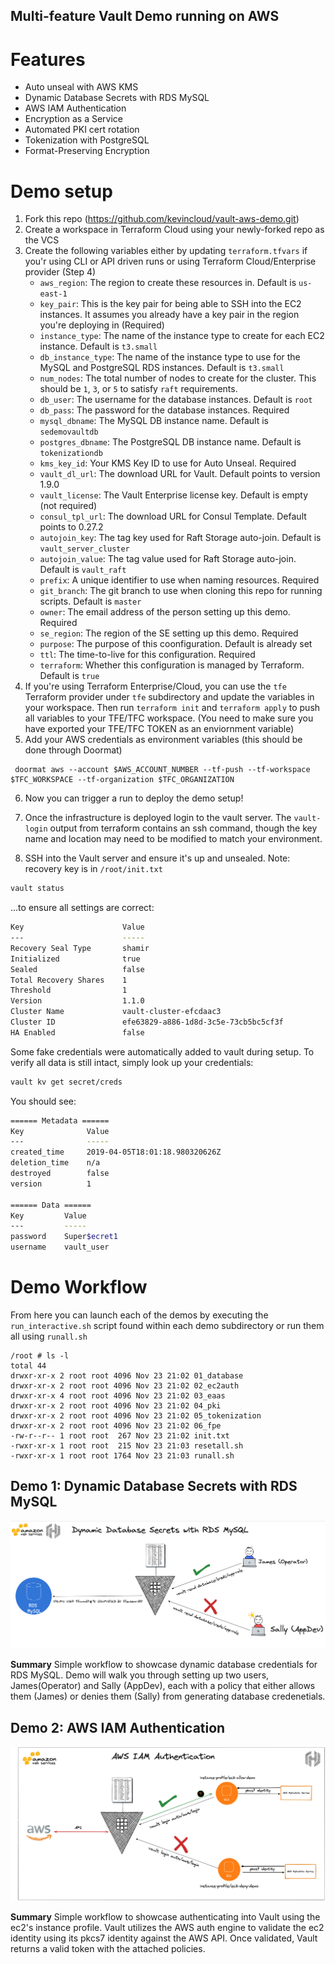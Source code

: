 ## Multi-feature Vault Demo running on AWS

# Features

* Auto unseal with AWS KMS
* Dynamic Database Secrets with RDS MySQL
* AWS IAM Authentication
* Encryption as a Service
* Automated PKI cert rotation
* Tokenization with PostgreSQL
* Format-Preserving Encryption

# Demo setup

1. Fork this repo (https://github.com/kevincloud/vault-aws-demo.git)
2. Create a workspace in Terraform Cloud using your newly-forked repo as the VCS
3. Create the following variables either by updating `terraform.tfvars` if you'r using CLI or API driven runs or using Terraform Cloud/Enterprise provider (Step 4)
   * `aws_region`: The region to create these resources in. Default is `us-east-1`
   * `key_pair`: This is the key pair for being able to SSH into the EC2 instances. It assumes you already have a key pair in the region you're deploying in (Required)
   * `instance_type`: The name of the instance type to create for each EC2 instance. Default is `t3.small`
   * `db_instance_type`: The name of the instance type to use for the MySQL and PostgreSQL RDS instances. Default is `t3.small`
   * `num_nodes`: The total number of nodes to create for the cluster. This should be `1`, `3`, or `5` to satisfy `raft` requirements.
   * `db_user`: The username for the database instances. Default is `root`
   * `db_pass`: The password for the database instances. Required
   * `mysql_dbname`: The MySQL DB instance name. Default is `sedemovaultdb`
   * `postgres_dbname`: The PostgreSQL DB instance name. Default is `tokenizationdb`
   * `kms_key_id`: Your KMS Key ID to use for Auto Unseal. Required
   * `vault_dl_url`: The download URL for Vault. Default points to version 1.9.0
   * `vault_license`: The Vault Enterprise license key. Default is empty (not required)
   * `consul_tpl_url`: The download URL for Consul Template. Default points to 0.27.2
   * `autojoin_key`: The tag key used for Raft Storage auto-join. Default is `vault_server_cluster`
   * `autojoin_value`: The tag value used for Raft Storage auto-join. Default is `vault_raft`
   * `prefix`: A unique identifier to use when naming resources. Required
   * `git_branch`: The git branch to use when cloning this repo for running scripts. Default is `master`
   * `owner`: The email address of the person setting up this demo. Required
   * `se_region`: The region of the SE setting up this demo. Required
   * `purpose`: The purpose of this coonfiguration. Default is already set
   * `ttl`: The time-to-live for this configuration. Required
   * `terraform`: Whether this configuration is managed by Terraform. Default is `true`
4. If you're using Terraform Enterprise/Cloud, you can use the `tfe` Terraform provider under `tfe` subdirectory and update the variables in your workspace. Then run `terraform init` and `terraform apply` to push all variables to your TFE/TFC workspace. (You need to make sure you have exported your TFE/TFC TOKEN as an enviornment variable)
5. Add your AWS credentials as environment variables (this should be done through Doormat)

```
 doormat aws --account $AWS_ACCOUNT_NUMBER --tf-push --tf-workspace $TFC_WORKSPACE --tf-organization $TFC_ORGANIZATION
```
6. Now you can trigger a run to deploy the demo setup!

7. Once the infrastructure is deployed login to the vault server. The `vault-login` output from terraform contains an ssh command, though the key name and location may need to be modified to match your environment.

8. SSH into the Vault server and ensure it's up and unsealed. Note: recovery key is in `/root/init.txt`

```bash
vault status
```

...to ensure all settings are correct:

```bash
Key                      Value
---                      -----
Recovery Seal Type       shamir
Initialized              true
Sealed                   false
Total Recovery Shares    1
Threshold                1
Version                  1.1.0
Cluster Name             vault-cluster-efcdaac3
Cluster ID               efe63829-a886-1d8d-3c5e-73cb5bc5cf3f
HA Enabled               false
```

Some fake credentials were automatically added to vault during setup. To verify all data is still intact, simply look up your credentials:

```bash
vault kv get secret/creds
```

You should see:

```bash
====== Metadata ======
Key              Value
---              -----
created_time     2019-04-05T18:01:18.980320626Z
deletion_time    n/a
destroyed        false
version          1

====== Data ======
Key         Value
---         -----
password    Super$ecret1
username    vault_user
```

# Demo Workflow

From here you can launch each of the demos by executing the `run_interactive.sh` script found within each demo subdirectory or run them all using `runall.sh`

```
/root # ls -l
total 44
drwxr-xr-x 2 root root 4096 Nov 23 21:02 01_database
drwxr-xr-x 2 root root 4096 Nov 23 21:02 02_ec2auth
drwxr-xr-x 4 root root 4096 Nov 23 21:02 03_eaas
drwxr-xr-x 2 root root 4096 Nov 23 21:02 04_pki
drwxr-xr-x 2 root root 4096 Nov 23 21:02 05_tokenization
drwxr-xr-x 2 root root 4096 Nov 23 21:02 06_fpe
-rw-r--r-- 1 root root  267 Nov 23 21:02 init.txt
-rwxr-xr-x 1 root root  215 Nov 23 21:03 resetall.sh
-rwxr-xr-x 1 root root 1764 Nov 23 21:03 runall.sh
```


## Demo 1: Dynamic Database Secrets with RDS MySQL

![aws-rds](img/aws-rds.png)

**Summary** Simple workflow to showcase dynamic database credentials for RDS MySQL. Demo will walk you through setting up two users, James(Operator) and Sally (AppDev), each with a policy that either allows them (James) or denies them (Sally) from generating database credenetials. 


## Demo 2: AWS IAM Authentication

![aws-rds](img/aws-iam.png)

**Summary** Simple workflow to showcase authenticating into Vault using the ec2's instance profile. Vault utilizes the AWS auth engine to validate the ec2 identity using its pkcs7 identity against the AWS API. Once validated, Vault returns a valid token with the attached policies.  
